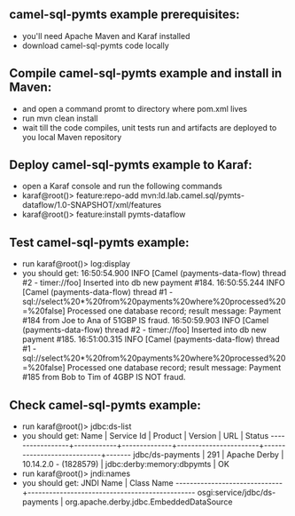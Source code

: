 ## camel-sql-pymts example prerequisites:
- you'll need Apache Maven and Karaf installed 
- download camel-sql-pymts code locally

## Compile camel-sql-pymts example and install in Maven:
- and open a command promt to directory where pom.xml lives 
- run mvn clean install
- wait till the code compiles, unit tests run and artifacts are deployed to you local Maven repository

## Deploy camel-sql-pymts example to Karaf:
- open a Karaf console and run the following commands
- karaf@root()> feature:repo-add mvn:ld.lab.camel.sql/pymts-dataflow/1.0-SNAPSHOT/xml/features
- karaf@root()> feature:install pymts-dataflow

## Test camel-sql-pymts example:
- run karaf@root()> log:display
- you should get:
16:50:54.900 INFO [Camel (payments-data-flow) thread #2 - timer://foo] Inserted into db new payment #184.
16:50:55.244 INFO [Camel (payments-data-flow) thread #1 - sql://select%20*%20from%20payments%20where%20processed%20=%20false] Processed one database record; result message: Payment #184 from Joe to Ana of 51GBP IS fraud.
16:50:59.903 INFO [Camel (payments-data-flow) thread #2 - timer://foo] Inserted into db new payment #185.
16:51:00.315 INFO [Camel (payments-data-flow) thread #1 - sql://select%20*%20from%20payments%20where%20processed%20=%20false] Processed one database record; result message: Payment #185 from Bob to Tim of 4GBP IS NOT fraud.

## Check camel-sql-pymts example:
- run karaf@root()> jdbc:ds-list
- you should get:
Name             | Service Id | Product      | Version               | URL                        | Status
-----------------+------------+--------------+-----------------------+----------------------------+-------
jdbc/ds-payments | 291        | Apache Derby | 10.14.2.0 - (1828579) | jdbc:derby:memory:dbpymts  | OK
- run karaf@root()> jndi:names
- you should get:
JNDI Name                     | Class Name
------------------------------+-----------------------------------------------
osgi:service/jdbc/ds-payments | org.apache.derby.jdbc.EmbeddedDataSource
